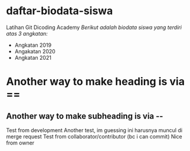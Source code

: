 # daftar-biodata-siswa
Latihan Git Dicoding Academy
*Berikut adalah biodata siswa yang terdiri atas 3 angkatan:*
- Angkatan 2019
- Angakatan 2020
- Angkatan 2021

Another way to make heading is via ==
==
Another way to make subheading is via --
--
Test from development
Another test, im guessing ini harusnya muncul di merge request
Test from collaborator/contributor (bc i can commit)
Nice from owner
